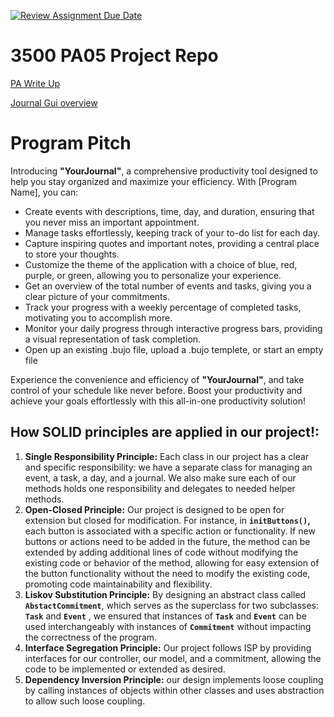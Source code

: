 [![Review Assignment Due Date](https://classroom.github.com/assets/deadline-readme-button-24ddc0f5d75046c5622901739e7c5dd533143b0c8e959d652212380cedb1ea36.svg)](https://classroom.github.com/a/x6ckGcN8)
# 3500 PA05 Project Repo

[PA Write Up](https://markefontenot.notion.site/PA-05-8263d28a81a7473d8372c6579abd6481)

[Journal Gui overview](WeekGUIview.jpeg)

# Program Pitch
Introducing **"YourJournal"**, a comprehensive productivity tool designed to help you stay organized and maximize your efficiency. With [Program Name], you can:

* Create events with descriptions, time, day, and duration, ensuring that you never miss an important appointment.
* Manage tasks effortlessly, keeping track of your to-do list for each day.
* Capture inspiring quotes and important notes, providing a central place to store your thoughts.
* Customize the theme of the application with a choice of blue, red, purple, or green, allowing you to personalize your experience.
* Get an overview of the total number of events and tasks, giving you a clear picture of your commitments.
* Track your progress with a weekly percentage of completed tasks, motivating you to accomplish more.
* Monitor your daily progress through interactive progress bars, providing a visual representation of task completion.
* Open up an existing .bujo file, upload a .bujo templete, or start an empty file

Experience the convenience and efficiency of **"YourJournal"**, and take control of your schedule like never before. Boost your productivity and achieve your goals effortlessly with this all-in-one productivity solution!

## How SOLID principles are applied in our project!:

1. **Single Responsibility Principle:** Each class in our project has a clear and specific responsibility: we have a separate class for managing an event, a task, a day, and a journal. We also make sure each of our methods holds one responsibility and delegates to needed helper methods.
2. **Open-Closed Principle:** Our project is designed to be open for extension but closed for modification. For instance,  in **`initButtons()`,** each button is associated with a specific action or functionality. If new buttons or actions need to be added in the future, the method can be extended by adding additional lines of code without modifying the existing code or behavior of the method, allowing for easy extension of the button functionality without the need to modify the existing code, promoting code maintainability and flexibility.
3. **Liskov Substitution Principle:** By designing an abstract class called **`AbstactCommitment`**, which serves as the superclass for two subclasses: **`Task`** and **`Event`** , we ensured that instances of **`Task`** and **`Event`** can be used interchangeably with instances of **`Commitment`** without impacting the correctness of the program.
4. **Interface Segregation Principle:** Our project follows ISP by providing interfaces for our controller, our model, and a commitment, allowing the code to be implemented or extended as desired.
5. **Dependency Inversion Principle:** our design implements loose coupling by calling instances of objects within other classes and uses abstraction to allow such loose coupling.